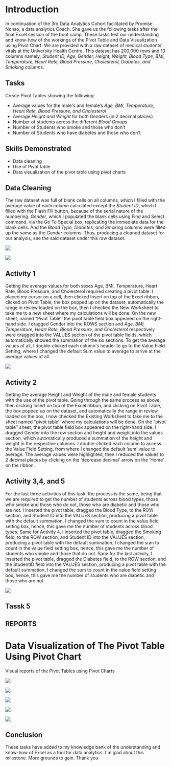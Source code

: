 # Introduction
In continuation of the 3rd Data Analytics Cohort facilitated by Promise Nonso, a data analytics Coach. She gave us the following tasks after the final Excel session of the boot camp.  These tasks test our understanding and know-how of the workings of the Pivot Table and Data Visualization using Pivot Chart. We are provided with a raw dataset of medical students' vitals at the University Health Centre. This dataset has 200,000 rows and 13 columns namely; _Student ID, Age, Gender, Height, Weight, Blood Type, BMI, Temperature, Heart Rate, Blood Pressure, Cholesterol, Diabetes, and Smoking columns_.

## Tasks
Create Pivot Tables showing the following:
- Average values for the male's and female’s _Age, BMI, Temperature, Heart Rate, Blood Pressure, and Cholesterol_
- Average _Height and Weight_ for both Genders (in 2 decimal places)
- Number of students across the different _Blood Groups_
- Number of Students who smoke and those who don’t
- Number of Students who have diabetes and those who don’t

## Skills Demonstrated
- Data cleaning 
- Use of Pivot table
- Data visualization of the pivot table using pivot charts

## Data Cleaning
The raw dataset was full of blank cells on all columns, which I filled with the average value of each column calculated except the _Student ID_, which I filled with the Flash Fill button, because of the serial nature of the numbering. _Gender_, which I populated the blank cells using Find and Select command, via the Go To Special box, replicating the immediate data for the blank cells. And the _Blood Type, Diabetes, and Smoking_ columns were filled up the same as the _Gender_ columns. Thus, producing a cleaned dataset for our analysis, see the said dataset under this raw dataset.

![](Raw_Data.png)

![](Medical_Student_Cleaned_Dataset.png)

## Activity 1 
 Getting the average values for both sexes Age, BMI, Temperature, Heart Rate, Blood Pressure, and Cholesterol required creating a pivot table. I placed my cursor on a cell, then clicked Insert on top of the Excel ribbon, clicked on Pivot Table, the box popped up on the dataset, automatically the range in review loaded on the box, then I checked the New Worksheet to take me to a new sheet where my calculations will be done. On the new sheet, named “Pivot Table’’ the pivot table field box appeared on the right-hand side. I dragged Gender into the ROWS section and _Age, BMI, Temperature, Heart Rate, Blood Pressure, and Cholesterol_ respectively were dragged into the VALUES section of the pivot table fields, which automatically showed the summation of the six sections. To get the average values of all, I double-clicked each column's header to go to the Value Field Setting, where I changed the default Sum value to average to arrive at the average values of all.
 
 ![](Pivot_Table.png)

## Activity 2 
Getting the average Height and Weight of the male and female students with the use of the pivot table. Going through the same process as above, then clicking Insert on top of the Excel ribbon, and clicking on Pivot Table, the box popped up on the dataset, and automatically the range in review loaded on the box, I now checked the Existing Worksheet to take me to the sheet named ‘’pivot table’’ where my calculations will be done. On the “pivot table’’ sheet, the pivot table field box appeared on the right-hand side. I dragged Gender into the row section and height and weight into the values section, which automatically produced a summation of the height and weight in the respective columns. I double-clicked each column to access the Value Field Setting, from where I changed the default ’sum’ value to average. The average values were highlighted, then I reduced the values to 2 decimal places by clicking on the ‘decrease decimal’ arrow on the ‘Home’ on the ribbon. 

## Activity 3,4, and 5
For the last three activities of this task, the process is the same, being that we are required to get the number of students across blood types, those who smoke and those who do not, those who are diabetic and those who are not. I inserted the pivot table, dragged the Blood Type, to the ROW section, and Student ID into the VALUES section, producing a pivot table with the default summation, I changed the sum to count in the value field setting box, hence, this gave me the number of students across blood types. 
Same for Activity 4, I inserted the pivot table, dragged the Smoking field, to the ROW section, and Student ID into the VALUES section, producing a pivot table with the default summation, I changed the sum to count in the value field setting box, hence, this gave me the number of students who smoke and those that do not. 
Sane for the last activity, I inserted the pivot table, dragged the Diabetes field, to the ROW section, and the StudentID field into the VALUES section, producing a pivot table with the default summation, I changed the sum to count in the value field setting box, hence, this gave me the number of students who are diabetic and those who are not. 

![](Pivot_Table_Diabetes.png)

## Tassk 5
## REPORTS

# Data Visualization of The Pivot Table Using Pivot Chart

Visual reports of the Pivot Tables using Pivot Charts

![](Average_Value_of_Students.png)

![](Average_Height_and_Weight.png)

![](Students_By_Blood_Type.png)

![](Number_of_smokers_Non_Smokers.png)

![](Number_of_Diabetic&Non_Diabetic.png)

## Conclusion
These tasks have added to my knowledge bank of the understanding and know-how of Excel as a tool for data analytics. I'm glad about this milestone. More grounds to gain. Thank you



